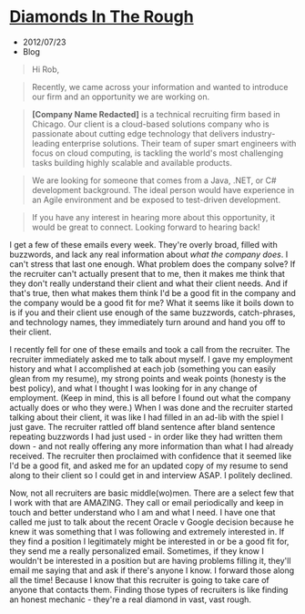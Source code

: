 # [Diamonds In The Rough](./diamonds-in-the-rough)
- 2012/07/23
- Blog

> Hi Rob,
 
> Recently, we came across your information and wanted to introduce our firm and an opportunity we are working on.
 
> **[Company Name Redacted]** is a technical recruiting firm based in Chicago. Our client is a cloud-based solutions company who is passionate about cutting edge technology that delivers industry-leading enterprise solutions. Their team of super smart engineers with focus on cloud computing, is tackling the world's most challenging tasks building highly scalable and available products.

> We are looking for someone that comes from a Java, .NET, or C# development background. The ideal person would have experience in an Agile environment and be exposed to test-driven development.
 
> If you have any interest in hearing more about this opportunity, it would be great to connect. Looking forward to hearing back!

I get a few of these emails every week.  They're overly broad, filled with buzzwords, and lack any real information about *what the company does*.  I can't stress that last one enough.  What problem does the company solve?  If the recruiter can't actually present that to me, then it makes me think that they don't really understand their client and what their client needs.  And if that's true, then what makes them think I'd be a good fit in the company and the company would be a good fit for me?  What it seems like it boils down to is if you and their client use enough of the same buzzwords, catch-phrases, and technology names, they immediately turn around and hand you off to their client.

I recently fell for one of these emails and took a call from the recruiter.  The recruiter immediately asked me to talk about myself.  I gave my employment history and what I accomplished at each job (something you can easily glean from my resume), my strong points and weak points (honesty is the best policy), and what I thought I was looking for in any change of employment.  (Keep in mind, this is all before I found out what the company actually does or who they were.)  When I was done and the recruiter started talking about their client, it was like I had filled in an ad-lib with the spiel I just gave.  The recruiter rattled off bland sentence after bland sentence repeating buzzwords I had just used - in order like they had written them down - and not really offering any more information than what I had already received.  The recruiter then proclaimed with confidence that it seemed like I'd be a good fit, and asked me for an updated copy of my resume to send along to their client so I could get in and interview ASAP.  I politely declined.

Now, not all recruiters are basic middle(wo)men.  There are a select few that I work with that are AMAZING.  They call or email periodically and keep in touch and better understand who I am and what I need.  I have one that called me just to talk about the recent Oracle v Google decision because he knew it was something that I was following and extremely interested in.  If they find a position I legitimately might be interested in or be a good fit for, they send me a really personalized email.  Sometimes, if they know I wouldn't be interested in a position but are having problems filling it, they'll email me saying that and ask if there's anyone I know.  I forward those along all the time!  Because I know that this recruiter is going to take care of anyone that contacts them.  Finding those types of recruiters is like finding an honest mechanic - they're a real diamond in vast, vast rough.